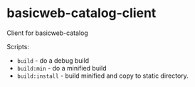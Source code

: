 # basicweb-catalog-client

Client for basicweb-catalog

Scripts:
- `build` - do a debug build
- `build:min` - do a minified build
- `build:install` - build minified and copy to static directory.
